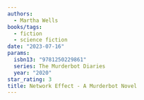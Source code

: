 ```yaml
---
authors:
  - Martha Wells
books/tags:
  - fiction
  - science fiction
date: "2023-07-16"
params:
  isbn13: "9781250229861"
  series: The Murderbot Diaries
  year: "2020"
star_rating: 3
title: Network Effect - A Murderbot Novel
---
```

